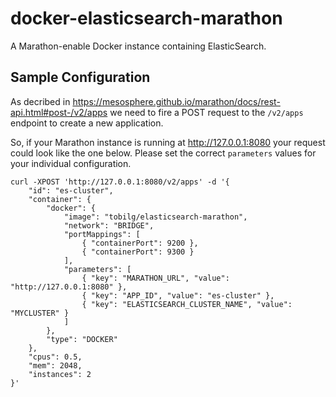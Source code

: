# docker-elasticsearch-marathon

A Marathon-enable Docker instance containing ElasticSearch.

## Sample Configuration

As decribed in https://mesosphere.github.io/marathon/docs/rest-api.html#post-/v2/apps we need to fire a POST request to the `/v2/apps` endpoint to create a new application.

So, if your Marathon instance is running at http://127.0.0.1:8080 your request could look like the one below. Please set the correct `parameters` values for your individual configuration.

```
curl -XPOST 'http://127.0.0.1:8080/v2/apps' -d '{
    "id": "es-cluster", 
    "container": {
        "docker": {
            "image": "tobilg/elasticsearch-marathon",
            "network": "BRIDGE",
            "portMappings": [
                { "containerPort": 9200 },
                { "containerPort": 9300 }
            ],
            "parameters": [
                { "key": "MARATHON_URL", "value": "http://127.0.0.1:8080" },
                { "key": "APP_ID", "value": "es-cluster" },
                { "key": "ELASTICSEARCH_CLUSTER_NAME", "value": "MYCLUSTER" }
            ]
        },
        "type": "DOCKER"
    },
    "cpus": 0.5,
    "mem": 2048,
    "instances": 2
}'
```
